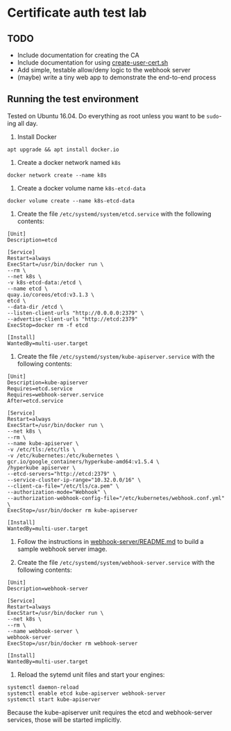 # Certificate auth test lab

## TODO

* Include documentation for creating the CA
* Include documentation for using [create-user-cert.sh](create-user-cert.sh)
* Add simple, testable allow/deny logic to the webhook server
* (maybe) write a tiny web app to demonstrate the end-to-end process

## Running the test environment

Tested on Ubuntu 16.04. Do everything as root unless you want to be `sudo`-ing all day.

1. Install Docker

  ```
  apt upgrade && apt install docker.io
  ```

1. Create a docker network named `k8s`

  ```
  docker network create --name k8s
  ```

1. Create a docker volume name `k8s-etcd-data`

  ```
  docker volume create --name k8s-etcd-data
  ```

1. Create the file `/etc/systemd/system/etcd.service` with the following contents:

  ```
[Unit]
Description=etcd

[Service]
Restart=always
ExecStart=/usr/bin/docker run \
--rm \
--net k8s \
-v k8s-etcd-data:/etcd \
--name etcd \
quay.io/coreos/etcd:v3.1.3 \
etcd \
--data-dir /etcd \
--listen-client-urls "http://0.0.0.0:2379" \
--advertise-client-urls "http://etcd:2379"
ExecStop=docker rm -f etcd

[Install]
WantedBy=multi-user.target

  ```

1. Create the file `/etc/systemd/system/kube-apiserver.service` with the following contents:

  ```
[Unit]
Description=kube-apiserver
Requires=etcd.service
Requires=webhook-server.service
After=etcd.service

[Service]
Restart=always
ExecStart=/usr/bin/docker run \
--net k8s \
--rm \
--name kube-apiserver \
-v /etc/tls:/etc/tls \
-v /etc/kubernetes:/etc/kubernetes \
gcr.io/google_containers/hyperkube-amd64:v1.5.4 \
/hyperkube apiserver \
--etcd-servers="http://etcd:2379" \
--service-cluster-ip-range="10.32.0.0/16" \
--client-ca-file="/etc/tls/ca.pem" \
--authorization-mode="Webhook" \
--authorization-webhook-config-file="/etc/kubernetes/webhook.conf.yml" \
ExecStop=/usr/bin/docker rm kube-apiserver

[Install]
WantedBy=multi-user.target

```

1. Follow the instructions in  [webhook-server/README.md](../webhook-server/README.md) to build a sample webhook server image.

1. Create the file `/etc/systemd/system/webhook-server.service` with the following contents:

  ```
[Unit]
Description=webhook-server

[Service]
Restart=always
ExecStart=/usr/bin/docker run \
--net k8s \
--rm \
--name webhook-server \
webhook-server
ExecStop=/usr/bin/docker rm webhook-server

[Install]
WantedBy=multi-user.target

  ```

1. Reload the sytemd unit files and start your engines:

  ```
  systemctl daemon-reload
  systemctl enable etcd kube-apiserver webhook-server
  systemctl start kube-apiserver
  ```

  Because the kube-apiserver unit requires the etcd and webhook-server services, those will be started implicitly.
